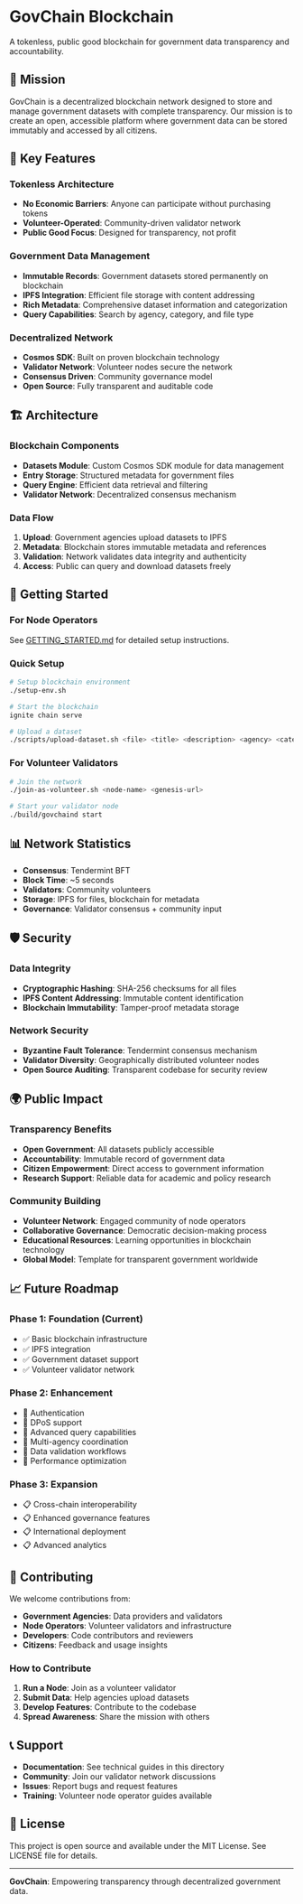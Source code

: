 # GovChain Blockchain

A tokenless, public good blockchain for government data transparency and accountability.

## 🎯 Mission

GovChain is a decentralized blockchain network designed to store and manage government datasets with complete transparency. Our mission is to create an open, accessible platform where government data can be stored immutably and accessed by all citizens.

## 🌟 Key Features

### Tokenless Architecture
- **No Economic Barriers**: Anyone can participate without purchasing tokens
- **Volunteer-Operated**: Community-driven validator network
- **Public Good Focus**: Designed for transparency, not profit

### Government Data Management
- **Immutable Records**: Government datasets stored permanently on blockchain
- **IPFS Integration**: Efficient file storage with content addressing
- **Rich Metadata**: Comprehensive dataset information and categorization
- **Query Capabilities**: Search by agency, category, and file type

### Decentralized Network
- **Cosmos SDK**: Built on proven blockchain technology
- **Validator Network**: Volunteer nodes secure the network
- **Consensus Driven**: Community governance model
- **Open Source**: Fully transparent and auditable code

## 🏗️ Architecture

### Blockchain Components
- **Datasets Module**: Custom Cosmos SDK module for data management
- **Entry Storage**: Structured metadata for government files
- **Query Engine**: Efficient data retrieval and filtering
- **Validator Network**: Decentralized consensus mechanism

### Data Flow
1. **Upload**: Government agencies upload datasets to IPFS
2. **Metadata**: Blockchain stores immutable metadata and references
3. **Validation**: Network validates data integrity and authenticity
4. **Access**: Public can query and download datasets freely

## 🚀 Getting Started

### For Node Operators
See [GETTING_STARTED.md](./GETTING_STARTED.md) for detailed setup instructions.

### Quick Setup
```bash
# Setup blockchain environment
./setup-env.sh

# Start the blockchain
ignite chain serve

# Upload a dataset
./scripts/upload-dataset.sh <file> <title> <description> <agency> <category>
```

### For Volunteer Validators
```bash
# Join the network
./join-as-volunteer.sh <node-name> <genesis-url>

# Start your validator node
./build/govchaind start
```

## 📊 Network Statistics

- **Consensus**: Tendermint BFT
- **Block Time**: ~5 seconds
- **Validators**: Community volunteers
- **Storage**: IPFS for files, blockchain for metadata
- **Governance**: Validator consensus + community input

## 🛡️ Security

### Data Integrity
- **Cryptographic Hashing**: SHA-256 checksums for all files
- **IPFS Content Addressing**: Immutable content identification
- **Blockchain Immutability**: Tamper-proof metadata storage

### Network Security
- **Byzantine Fault Tolerance**: Tendermint consensus mechanism
- **Validator Diversity**: Geographically distributed volunteer nodes
- **Open Source Auditing**: Transparent codebase for security review

## 🌍 Public Impact

### Transparency Benefits
- **Open Government**: All datasets publicly accessible
- **Accountability**: Immutable record of government data
- **Citizen Empowerment**: Direct access to government information
- **Research Support**: Reliable data for academic and policy research

### Community Building
- **Volunteer Network**: Engaged community of node operators
- **Collaborative Governance**: Democratic decision-making process
- **Educational Resources**: Learning opportunities in blockchain technology
- **Global Model**: Template for transparent government worldwide

## 📈 Future Roadmap

### Phase 1: Foundation (Current)
- ✅ Basic blockchain infrastructure
- ✅ IPFS integration
- ✅ Government dataset support
- ✅ Volunteer validator network

### Phase 2: Enhancement
- 🔄 Authentication
- 🔄 DPoS support
- 🔄 Advanced query capabilities
- 🔄 Multi-agency coordination
- 🔄 Data validation workflows
- 🔄 Performance optimization

### Phase 3: Expansion
- 📋 Cross-chain interoperability
- 📋 Enhanced governance features
- 📋 International deployment
- 📋 Advanced analytics

## 🤝 Contributing

We welcome contributions from:
- **Government Agencies**: Data providers and validators
- **Node Operators**: Volunteer validators and infrastructure
- **Developers**: Code contributors and reviewers
- **Citizens**: Feedback and usage insights

### How to Contribute
1. **Run a Node**: Join as a volunteer validator
2. **Submit Data**: Help agencies upload datasets
3. **Develop Features**: Contribute to the codebase
4. **Spread Awareness**: Share the mission with others

## 📞 Support

- **Documentation**: See technical guides in this directory
- **Community**: Join our validator network discussions
- **Issues**: Report bugs and request features
- **Training**: Volunteer node operator guides available

## 📜 License

This project is open source and available under the MIT License. See LICENSE file for details.

---

**GovChain**: Empowering transparency through decentralized government data.